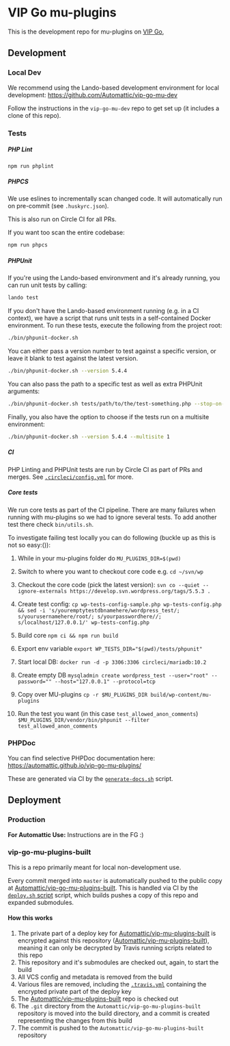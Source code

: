 # VIP Go mu-plugins

This is the development repo for mu-plugins on [VIP Go](https://wpvip.com/documentation/vip-go/),

## Development

### Local Dev

We recommend using the Lando-based development environment for local development: https://github.com/Automattic/vip-go-mu-dev

Follow the instructions in the `vip-go-mu-dev` repo to get set up (it includes a clone of this repo).

### Tests

##### PHP Lint

```bash
npm run phplint
```

##### PHPCS

We use eslines to incrementally scan changed code. It will automatically run on pre-commit (see `.huskyrc.json`).

This is also run on Circle CI for all PRs.

If you want too scan the entire codebase:

```bash
npm run phpcs
```

##### PHPUnit

If you're using the Lando-based environvment and it's already running, you can run unit tests by calling:

```bash
lando test
```

If you don't have the Lando-based environment running (e.g. in a CI context), we have a script that runs unit tests in a self-contained Docker environment. To run these tests, execute the following from the project root:

```bash
./bin/phpunit-docker.sh
```

You can either pass a version number to test against a specific version, or leave it blank to test against the latest version.

```bash
./bin/phpunit-docker.sh --version 5.4.4
```

You can also pass the path to a specific test as well as extra PHPUnit arguments:

```bash
./bin/phpunit-docker.sh tests/path/to/the/test-something.php --stop-on-failure [...args]
```

Finally, you also have the option to choose if the tests run on a multisite environment:

```bash
./bin/phpunit-docker.sh --version 5.4.4 --multisite 1
```

##### CI

PHP Linting and PHPUnit tests are run by Circle CI as part of PRs and merges. See [`.circleci/config.yml`](https://github.com/Automattic/vip-go-mu-plugins/blob/master/.circleci/config.yml) for more.

##### Core tests

We run core tests as part of the CI pipeline. There are many failures when running with mu-plugins so we had to ignore several tests. To add another test there check `bin/utils.sh`.

To investigate failing test locally you can do following (buckle up as this is not so easy:()):

1. While in your mu-plugins folder do `MU_PLUGINS_DIR=$(pwd)`

1. Switch to where you want to checkout core code e.g. `cd ~/svn/wp`

1. Checkout the core code (pick the latest version): `svn co --quiet --ignore-externals https://develop.svn.wordpress.org/tags/5.5.3 .`

1. Create test config: `cp wp-tests-config-sample.php wp-tests-config.php && sed -i 's/youremptytestdbnamehere/wordpress_test/; s/yourusernamehere/root/; s/yourpasswordhere//; s/localhost/127.0.0.1/' wp-tests-config.php`

1. Build core `npm ci && npm run build`

1. Export env variable `export WP_TESTS_DIR="$(pwd)/tests/phpunit"`

1. Start local DB: `docker run -d -p 3306:3306 circleci/mariadb:10.2`

1. Create empty DB `mysqladmin create wordpress_test --user="root" --password="" --host="127.0.0.1" --protocol=tcp`

1. Copy over MU-plugins `cp -r $MU_PLUGINS_DIR build/wp-content/mu-plugins`

1. Run the test you want (in this case `test_allowed_anon_comments`) `$MU_PLUGINS_DIR/vendor/bin/phpunit --filter test_allowed_anon_comments`

### PHPDoc

You can find selective PHPDoc documentation here: https://automattic.github.io/vip-go-mu-plugins/

These are generated via CI by the [`generate-docs.sh`]() script.

## Deployment

### Production

**For Automattic Use:** Instructions are in the FG :)

### vip-go-mu-plugins-built

This is a repo primarily meant for local non-development use.

Every commit merged into `master` is automatically pushed to the public copy at [Automattic/vip-go-mu-plugins-built](https://github.com/Automattic/vip-go-mu-plugins-built/). This is handled via CI by the [`deploy.sh` script](https://github.com/Automattic/vip-go-mu-plugins/blob/master/ci/deploy.sh) script, which builds pushes a copy of this repo and expanded submodules.

#### How this works

1. The private part of a deploy key for [Automattic/vip-mu-plugins-built](https://github.com/Automattic/vip-go-mu-plugins-built/) is encrypted against this repository ([Automattic/vip-mu-plugins-built](https://github.com/Automattic/vip-go-mu-plugins/)), meaning it can only be decrypted by Travis running scripts related to this repo
2. This repository and it's submodules are checked out, again, to start the build
3. All VCS config and metadata is removed from the build
4. Various files are removed, including the [`.travis.yml`](https://github.com/Automattic/vip-go-mu-plugins/blob/master/.travis.yml) containing the encrypted private part of the deploy key
5. The [Automattic/vip-mu-plugins-built](https://github.com/Automattic/vip-go-mu-plugins-built/) repo is checked out
6. The `.git` directory from the `Automattic/vip-go-mu-plugins-built` repository is moved into the build directory, and a commit is created representing the changes from this build
7. The commit is pushed to the `Automattic/vip-go-mu-plugins-built` repository
